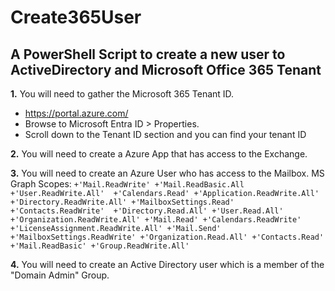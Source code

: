 # Create365User 
## A PowerShell Script to create a new user to ActiveDirectory and Microsoft Office 365 Tenant

**1.** You will need to gather the Microsoft 365 Tenant ID.
<sub>
- https://portal.azure.com/ 
- Browse to Microsoft Entra ID > Properties.
- Scroll down to the Tenant ID section and you can find your tenant ID
</sub> 

**2.** You will need to create a Azure App that has access to the Exchange.
<sub>
</sub>

**3.** You will need to create an Azure User who has access to the Mailbox.
<sub>
</sub> 
MS Graph Scopes:  `
+'Mail.ReadWrite'
+'Mail.ReadBasic.All 
+'User.ReadWrite.All' 
+'Calendars.Read'
+'Application.ReadWrite.All'
+'Directory.ReadWrite.All'
+'MailboxSettings.Read'
+'Contacts.ReadWrite' 
+'Directory.Read.All'
+'User.Read.All'
+'Organization.ReadWrite.All'
+'Mail.Read'
+'Calendars.ReadWrite' 
+'LicenseAssignment.ReadWrite.All'
+'Mail.Send'
+'MailboxSettings.ReadWrite'
+'Organization.Read.All'
+'Contacts.Read'
+'Mail.ReadBasic'
+'Group.ReadWrite.All' `

**4.** You will need to create an Active Directory user which is a member of the "Domain Admin" Group.
<sub>
</sub> 
